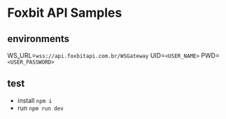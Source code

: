 # Foxbit API Samples

## environments
WS_URL=`wss://api.foxbitapi.com.br/WSGateway`
UID=`<USER_NAME>`
PWD=`<USER_PASSWORD>`

## test
 - install `npm i`
 - run `npm run dev`